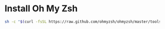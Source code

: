 # Install Oh My Zsh
```zsh
sh -c "$(curl -fsSL https://raw.github.com/ohmyzsh/ohmyzsh/master/tools/install.sh)"
```
